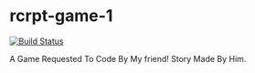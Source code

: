 # rcrpt-game-1
[![Build Status](https://github.com/Recorrupt/rcrpt-game-1/workflows/Build/badge.svg)](https://github.com/Recorrupt/rcrpt-game-1/actions)

A Game Requested To Code By My friend! Story Made By Him.
